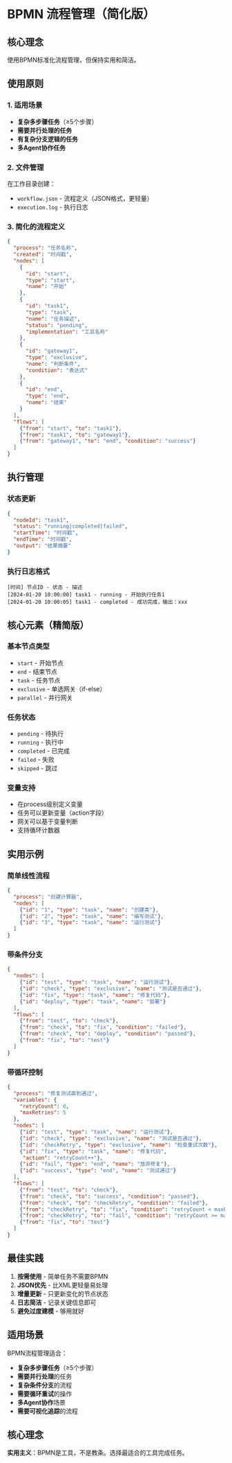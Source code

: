 # BPMN 流程管理（简化版）

## 核心理念
使用BPMN标准化流程管理，但保持实用和简洁。

## 使用原则

### 1. 适用场景
- **复杂多步骤任务**（≥5个步骤）
- **需要并行处理的任务**
- **有复杂分支逻辑的任务**
- **多Agent协作任务**

### 2. 文件管理
在工作目录创建：
- `workflow.json` - 流程定义（JSON格式，更轻量）
- `execution.log` - 执行日志

### 3. 简化的流程定义

```json
{
  "process": "任务名称",
  "created": "时间戳",
  "nodes": [
    {
      "id": "start",
      "type": "start",
      "name": "开始"
    },
    {
      "id": "task1",
      "type": "task",
      "name": "任务描述",
      "status": "pending",
      "implementation": "工具名称"
    },
    {
      "id": "gateway1",
      "type": "exclusive",
      "name": "判断条件",
      "condition": "表达式"
    },
    {
      "id": "end",
      "type": "end",
      "name": "结束"
    }
  ],
  "flows": [
    {"from": "start", "to": "task1"},
    {"from": "task1", "to": "gateway1"},
    {"from": "gateway1", "to": "end", "condition": "success"}
  ]
}
```

## 执行管理

### 状态更新
```json
{
  "nodeId": "task1",
  "status": "running|completed|failed",
  "startTime": "时间戳",
  "endTime": "时间戳",
  "output": "结果摘要"
}
```

### 执行日志格式
```
[时间] 节点ID - 状态 - 描述
[2024-01-20 10:00:00] task1 - running - 开始执行任务1
[2024-01-20 10:00:05] task1 - completed - 成功完成，输出：xxx
```

## 核心元素（精简版）

### 基本节点类型
- `start` - 开始节点
- `end` - 结束节点
- `task` - 任务节点
- `exclusive` - 单选网关（if-else）
- `parallel` - 并行网关

### 任务状态
- `pending` - 待执行
- `running` - 执行中
- `completed` - 已完成
- `failed` - 失败
- `skipped` - 跳过

### 变量支持
- 在process级别定义变量
- 任务可以更新变量（action字段）
- 网关可以基于变量判断
- 支持循环计数器

## 实用示例

### 简单线性流程
```json
{
  "process": "创建计算器",
  "nodes": [
    {"id": "1", "type": "task", "name": "创建类"},
    {"id": "2", "type": "task", "name": "编写测试"},
    {"id": "3", "type": "task", "name": "运行测试"}
  ]
}
```

### 带条件分支
```json
{
  "nodes": [
    {"id": "test", "type": "task", "name": "运行测试"},
    {"id": "check", "type": "exclusive", "name": "测试是否通过"},
    {"id": "fix", "type": "task", "name": "修复代码"},
    {"id": "deploy", "type": "task", "name": "部署"}
  ],
  "flows": [
    {"from": "test", "to": "check"},
    {"from": "check", "to": "fix", "condition": "failed"},
    {"from": "check", "to": "deploy", "condition": "passed"},
    {"from": "fix", "to": "test"}
  ]
}
```

### 带循环控制
```json
{
  "process": "修复测试直到通过",
  "variables": {
    "retryCount": 0,
    "maxRetries": 5
  },
  "nodes": [
    {"id": "test", "type": "task", "name": "运行测试"},
    {"id": "check", "type": "exclusive", "name": "测试是否通过"},
    {"id": "checkRetry", "type": "exclusive", "name": "检查重试次数"},
    {"id": "fix", "type": "task", "name": "修复代码", 
     "action": "retryCount++"},
    {"id": "fail", "type": "end", "name": "放弃修复"},
    {"id": "success", "type": "end", "name": "测试通过"}
  ],
  "flows": [
    {"from": "test", "to": "check"},
    {"from": "check", "to": "success", "condition": "passed"},
    {"from": "check", "to": "checkRetry", "condition": "failed"},
    {"from": "checkRetry", "to": "fix", "condition": "retryCount < maxRetries"},
    {"from": "checkRetry", "to": "fail", "condition": "retryCount >= maxRetries"},
    {"from": "fix", "to": "test"}
  ]
}
```

## 最佳实践

1. **按需使用** - 简单任务不需要BPMN
2. **JSON优先** - 比XML更轻量易处理
3. **增量更新** - 只更新变化的节点状态
4. **日志简洁** - 记录关键信息即可
5. **避免过度建模** - 够用就好

## 适用场景

BPMN流程管理适合：
- **复杂多步骤任务**（≥5个步骤）
- **需要并行处理**的任务
- **复杂条件分支**的流程
- **需要循环重试**的操作
- **多Agent协作**场景
- **需要可视化追踪**的流程

## 核心理念
**实用主义**：BPMN是工具，不是教条。选择最适合的工具完成任务。